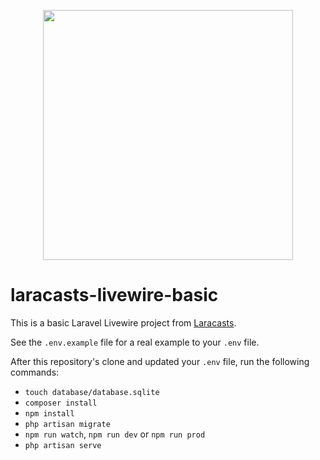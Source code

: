 <p align="center"><a href="https://laravel.com" target="_blank"><img src="https://raw.githubusercontent.com/laravel/art/master/logo-lockup/5%20SVG/2%20CMYK/1%20Full%20Color/laravel-logolockup-cmyk-red.svg" width="400"></a></p>

# laracasts-livewire-basic

This is a basic Laravel Livewire project from [Laracasts](https://laracasts.com/series/livewire-basics).

See the `.env.example` file for a real example to your `.env` file.

After this repository's clone and updated your `.env` file, run the following commands:

* `touch database/database.sqlite`
* `composer install`
* `npm install`
* `php artisan migrate`
* `npm run watch`, `npm run dev` or `npm run prod` 
* `php artisan serve`
